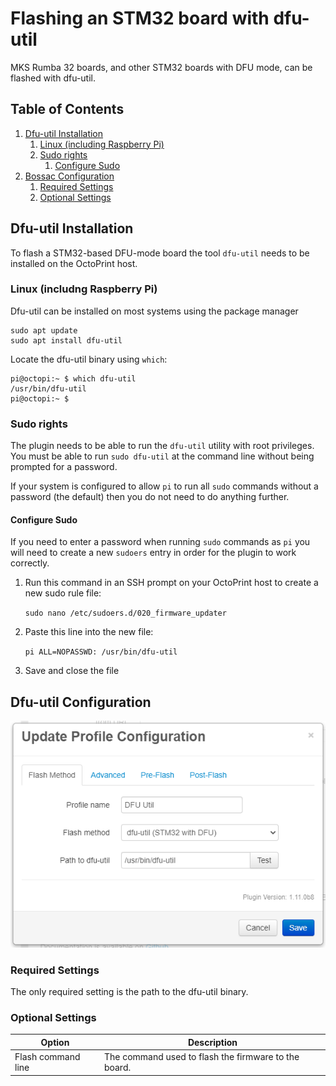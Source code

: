 # Flashing an STM32 board with dfu-util

MKS Rumba 32 boards, and other STM32 boards with DFU mode, can be flashed with dfu-util.

## Table of Contents
1. [Dfu-util Installation](#dfu-util-installation)
   1. [Linux (including Raspberry Pi)](#linux-including-raspberry-pi)
   2. [Sudo rights](#sudo-rights)
      1. [Configure Sudo](#configure-sudo)
1. [Bossac Configuration](#bossac-configuration)
   1. [Required Settings](#required-settings)
   1. [Optional Settings](#optional-settings)

## Dfu-util Installation
To flash a STM32-based DFU-mode board the tool `dfu-util` needs to be installed on the OctoPrint host.

### Linux (includng Raspberry Pi)
Dfu-util can be installed on most systems using the package manager

```
sudo apt update
sudo apt install dfu-util
```

Locate the dfu-util binary using `which`:

```
pi@octopi:~ $ which dfu-util
/usr/bin/dfu-util
pi@octopi:~ $
```

### Sudo rights
The plugin needs to be able to run the `dfu-util` utility with root privileges.  You must be able to run `sudo dfu-util` at the command line without being prompted for a password.

If your system is configured to allow `pi` to run all `sudo` commands without a password (the default) then you do not need to do anything further.

#### Configure Sudo
If you need to enter a password when running `sudo` commands as `pi` you will need to create a new `sudoers` entry in order for the plugin to work correctly.

1. Run this command in an SSH prompt on your OctoPrint host to create a new sudo rule file:

   `sudo nano /etc/sudoers.d/020_firmware_updater`
   
2. Paste this line into the new file:

   `pi ALL=NOPASSWD: /usr/bin/dfu-util`
   
3. Save and close the file

## Dfu-util Configuration
<p align="center">
  <img alt="Firmware Updater" src="../extras/img/dfu-util.png">
</p>

### Required Settings
The only required setting is the path to the dfu-util binary.

### Optional Settings
| Option | Description |
| --- | --- |
| Flash command line | The command used to flash the firmware to the board. |
